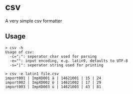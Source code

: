 csv
===

A very simple csv formatter


Usage
-----

	> csv -h
	Usage of csv:
	  -c=";": seperator char used for parsing
	  -e="": input encoding, e.g. latin9, defaults to UTF-8
	  -s="|": seperator string used for printing
	
	> csv -e latin1 file.csv
	import001 | ImpXD001 ä | 14621001 | 15 | 24
	import002 | ImpXD002 ö | 14621002 | 17 | 29
	import003 | ImpXD003 ü | 14621003 | 43 | 81
